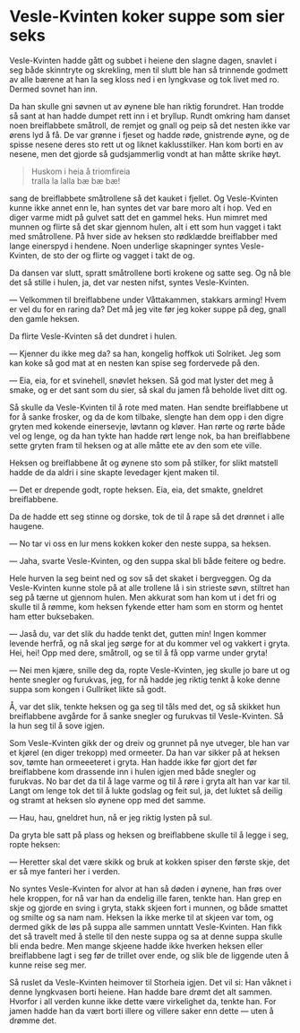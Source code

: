 # Vesle-Kvinten koker suppe som sier seks

Vesle-Kvinten hadde gått og subbet i heiene den slagne dagen, snavlet i seg både skinntryte og skrekling, men til slutt ble han så trinnende godmett av alle bærene at han la seg kloss ned i en lyngkvase og tok livet med ro. Dermed sovnet han inn.

Da han skulle gni søvnen ut av øynene ble han riktig forundret. Han trodde så sant at han hadde dumpet rett inn i et bryllup. Rundt omkring ham danset noen breiflabbete småtroll, de remjet og gnall og peip så det nesten ikke var ørens lyd å få. De var grønne i fjeset og hadde røde, gnistrende øyne, og de spisse nesene deres sto rett ut og liknet kaklusstilker. Han kom borti en av nesene, men det gjorde så gudsjammerlig vondt at han måtte skrike høyt.

> Huskom i heia å triomfireia  
> tralla la lalla bæ bæ bæ!

sang de breiflabbete småtrollene så det kauket i fjellet. Og Vesle-Kvinten kunne ikke annet enn le, han syntes det var bare moro alt i hop. Ved en diger varme midt på gulvet satt det en gammel heks. Hun mimret med munnen og flirte så det skar gjennom hulen, alt i ett som hun vagget i takt med småtrollene. På hver side av heksen sto rødklædde breiflabber med lange einerspyd i hendene. Noen underlige skapninger syntes Vesle-Kvinten, de sto der og flirte og vagget i takt de og.

Da dansen var slutt, spratt småtrollene borti krokene og satte seg. Og nå ble det så stille i hulen, ja, det var nesten nifst, syntes Vesle-Kvinten.

— Velkommen til breiflabbene under Våttakammen, stakkars arming! Hvem er vel du for en raring da? Det må jeg vite før jeg koker suppe på deg, gnall den gamle heksen.

Da flirte Vesle-Kvinten så det dundret i hulen.

— Kjenner du ikke meg da? sa han, kongelig hoffkok uti Solriket. Jeg som kan koke så god mat at en nesten kan spise seg fordervede på den.

— Eia, eia, for et svinehell, snøvlet heksen. Så god mat lyster det meg å smake, og er det sant som du sier, så skal du jamen få beholde livet ditt og.

Så skulle da Vesle-Kvinten til å rote med maten. Han sendte breiflabbene ut for å sanke frosker, og da de kom tilbake, slengte han dem opp i den digre gryten med kokende einersevje, løvtann og kløver. Han rørte og rørte både vel og lenge, og da han tykte han hadde rørt lenge nok, ba han breiflabbene sette gryten fram til heksen og at alle måtte ete av den som ete ville.

Heksen og breiflabbene åt og øynene sto som på stilker, for slikt matstell hadde de da aldri i sine skapte levedager kjent maken til.

— Det er drepende godt, ropte heksen. Eia, eia, det smakte, gneldret breiflabbene.

Da de hadde ett seg stinne og dorske, tok de til å rape så det drønnet i alle haugene.

— No tar vi oss en lur mens kokken koker den neste suppa, sa heksen.

— Jaha, svarte Vesle-Kvinten, og den suppa skal bli både feitere og bedre.

Hele hurven la seg beint ned og sov så det skaket i bergveggen. Og da Vesle-Kvinten kunne stole på at alle trollene lå i sin strieste søvn, stiltret han seg på tærne ut gjennom hulen. Men akkurat som han kom ut i det fri og skulle til å rømme, kom heksen fykende etter ham som en storm og hentet ham etter buksebaken.

— Jaså du, var det slik du hadde tenkt det, gutten min! Ingen kommer levende herfrå, og nå skal jeg sørge for at du kommer vel og vakkert i gryta. Hei, hei! Opp med dere, småtroll, og se til å få opp varme under gryta!

— Nei men kjære, snille deg da, ropte Vesle-Kvinten, jeg skulle jo bare ut og hente snegler og furukvas, jeg, for nå hadde jeg riktig tenkt å koke denne suppa som kongen i Gullriket likte så godt.

Å, var det slik, tenkte heksen og ga seg til tåls med det, og så skikket hun breiflabbene avgårde for å sanke snegler og furukvas til Vesle-Kvinten. Så la hun seg til å sove igjen.

Som Vesle-Kvinten gikk der og dreiv og grunnet på nye utveger, ble han var et kjørel (en diger trekopp) med ormeeter. Da han var sikker på at heksen sov, tømte han ormeeeteret i gryta. Han hadde ikke før gjort det før breiflabbene kom drassende inn i hulen igjen med både snegler og furukvas. No bar det da til å lage varme og til å røre i gryta alt han var kar til. Langt om lenge tok det til å lukte godslag og feit sul, ja, det luktet så deilig og stramt at heksen slo øynene opp med det samme.

— Hau, hau, gneldret hun, nå er jeg riktig lysten på sul.

Da gryta ble satt på plass og heksen og breiflabbene skulle til å legge i seg, ropte heksen:

— Heretter skal det være skikk og bruk at kokken spiser den første skje, det er så mye fanteri her i verden.

No syntes Vesle-Kvinten for alvor at han så døden i øynene, han frøs over hele kroppen, for nå var han da endelig ille faren, tenkte han. Han grep en skje og gjorde en sving i gryta, stakk skjeen fort i munnen, og både smattet og smilte og sa nam nam. Heksen la ikke merke til at skjeen var tom, og dermed gikk de løs på suppa alle sammen unntatt Vesle-Kvinten. Han fikk det så travelt med å stelle til den neste suppa og sa at denne suppa skulle bli enda bedre. Men mange skjeene hadde ikke hverken heksen eller breiflabbene lagt i seg før de trillet over ende, og slik ble de liggende uten å kunne reise seg mer.

Så ruslet da Vesle-Kvinten heimover til Storheia igjen. Det vil si: Han våknet i denne lyngkvasen borti heiene. Han hadde bare drømt det alt sammen. Hvorfor i all verden kunne ikke dette være virkelighet da, tenkte han. For jamen hadde han da vært borti illere og villere saker enn dette — uten å drømme det.